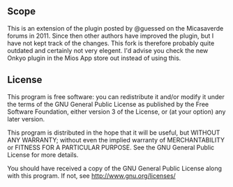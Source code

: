 ## Scope ##

This is an extension of the plugin posted by @guessed on the Micasaverde forums in 2011. Since then other authors have improved the plugin, but I have not kept track of the changes. This fork is therefore probably quite outdated and certainly not very elegent. I'd advise you check the new Onkyo plugin in the Mios App store out instead of using this.

## License ##

This program is free software: you can redistribute it and/or modify it under the terms of the GNU General Public License as published by the Free Software Foundation, either version 3 of the License, or (at your option) any later version.

This program is distributed in the hope that it will be useful, but WITHOUT ANY WARRANTY; without even the implied warranty of MERCHANTABILITY or FITNESS FOR A PARTICULAR PURPOSE. See the GNU General Public License for more details.

You should have received a copy of the GNU General Public License along with this program. If not, see http://www.gnu.org/licenses/